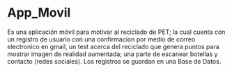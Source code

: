 # App_Movil
 Es una aplicación móvil para motivar al reciclado de PET; la cual cuenta con un registro de usuario con una confirmacion por medio de correo electronico en gmail, un test acerca del reciclado que genera puntos para mostrar imagen de realidad aumentada; una parte de escanear botellas y contacto (redes sociales). Los registros se guardan en una Base de Datos.

